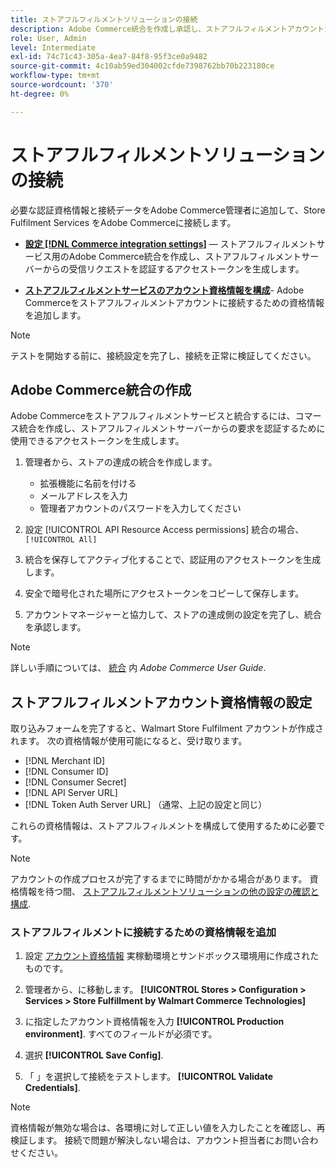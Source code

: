 ```yaml
---
title: ストアフルフィルメントソリューションの接続
description: Adobe Commerce統合を作成し承認し、ストアフルフィルメントアカウント資格情報をAdobe Commerceサービス設定に追加することで、Adobe Commerceとストアフルフィルメントソリューション間の接続を確立します。
role: User, Admin
level: Intermediate
exl-id: 74c71c43-305a-4ea7-84f8-95f3ce0a9482
source-git-commit: 4c10ab59ed304002cfde7398762bb70b223180ce
workflow-type: tm+mt
source-wordcount: '370'
ht-degree: 0%

---
```


# ストアフルフィルメントソリューションの接続

必要な認証資格情報と接続データをAdobe Commerce管理者に追加して、Store Fulfilment Services をAdobe Commerceに接続します。

- **[設定 [!DNL Commerce integration settings]](#create-the-commerce-integration)** — ストアフルフィルメントサービス用のAdobe Commerce統合を作成し、ストアフルフィルメントサーバーからの受信リクエストを認証するアクセストークンを生成します。

- **[ストアフルフィルメントサービスのアカウント資格情報を構成](#configure-store-fulfillment-account-credentials)**- Adobe Commerceをストアフルフィルメントアカウントに接続するための資格情報を追加します。

>[!NOTE]
>
>テストを開始する前に、接続設定を完了し、接続を正常に検証してください。

## Adobe Commerce統合の作成

Adobe Commerceをストアフルフィルメントサービスと統合するには、コマース統合を作成し、ストアフルフィルメントサーバーからの要求を認証するために使用できるアクセストークンを生成します。

1. 管理者から、ストアの達成の統合を作成します。

   - 拡張機能に名前を付ける
   - メールアドレスを入力
   - 管理者アカウントのパスワードを入力してください

1. 設定 [!UICONTROL API Resource Access permissions] 統合の場合、 `[!UICONTROL All]`

1. 統合を保存してアクティブ化することで、認証用のアクセストークンを生成します。

1. 安全で暗号化された場所にアクセストークンをコピーして保存します。

1. アカウントマネージャーと協力して、ストアの達成側の設定を完了し、統合を承認します。


>[!NOTE]
>
>詳しい手順については、 [統合](https://docs.magento.com/user-guide/system/integrations.html) 内 _Adobe Commerce User Guide_.

## ストアフルフィルメントアカウント資格情報の設定

取り込みフォームを完了すると、Walmart Store Fulfilment アカウントが作成されます。 次の資格情報が使用可能になると、受け取ります。

- [!DNL Merchant ID]
- [!DNL Consumer ID]
- [!DNL Consumer Secret]
- [!DNL API Server URL]
- [!DNL Token Auth Server URL] （通常、上記の設定と同じ）

これらの資格情報は、ストアフルフィルメントを構成して使用するために必要です。

>[!NOTE]
>
>アカウントの作成プロセスが完了するまでに時間がかかる場合があります。 資格情報を待つ間、 [ストアフルフィルメントソリューションの他の設定の確認と構成](service-config-settings-overview.md).

### ストアフルフィルメントに接続するための資格情報を追加

1. 設定 [アカウント資格情報](enable-general.md) 実稼動環境とサンドボックス環境用に作成されたものです。

1. 管理者から、に移動します。 **[!UICONTROL Stores > Configuration > Services > Store Fulfillment by Walmart Commerce Technologies]**

1. に指定したアカウント資格情報を入力 **[!UICONTROL Production environment]**. すべてのフィールドが必須です。

1. 選択 **[!UICONTROL Save Config]**.

1. 「 」を選択して接続をテストします。 **[!UICONTROL Validate Credentials]**.

>[!NOTE]
>
>資格情報が無効な場合は、各環境に対して正しい値を入力したことを確認し、再検証します。 接続で問題が解決しない場合は、アカウント担当者にお問い合わせください。
